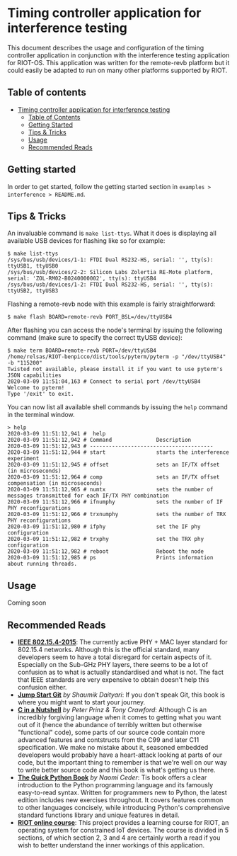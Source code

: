 # Timing controller application for interference testing
This document describes the usage and configuration of the timing controller application in conjunction with the interference testing application for RIOT-OS. This application was written for the remote-revb platform but it could easily be adapted to run on many other platforms supported by RIOT.

## Table of contents
- [Timing controller application for interference testing](#timing-controller-application-for-interference-testing)
  - [Table of Contents](#table-of-contents)
  - [Getting Started](#getting-started)
  - [Tips & Tricks](#tips--tricks)
  - [Usage](#usage)
  - [Recommended Reads](#recommended-reads)

## Getting started

In order to get started, follow the getting started section in `examples > interference > README.md`.

## Tips & Tricks
An invaluable command is `make list-ttys`. What it does is displaying all available USB devices for flashing like so for example:
```
$ make list-ttys
/sys/bus/usb/devices/1-1: FTDI Dual RS232-HS, serial: '', tty(s): ttyUSB1, ttyUSB0
/sys/bus/usb/devices/2-2: Silicon Labs Zolertia RE-Mote platform, serial: 'ZOL-RM02-B0240000002', tty(s): ttyUSB4
/sys/bus/usb/devices/1-2: FTDI Dual RS232-HS, serial: '', tty(s): ttyUSB2, ttyUSB3
```

Flashing a remote-revb node with this example is fairly straightforward:
```
$ make flash BOARD=remote-revb PORT_BSL=/dev/ttyUSB4
```

After flashing you can access the node's terminal by issuing the following command (make sure to specify the correct ttyUSB device):
```
$ make term BOARD=remote-revb PORT=/dev/ttyUSB4
/home/relsas/RIOT-benpicco/dist/tools/pyterm/pyterm -p "/dev/ttyUSB4" -b "115200" 
Twisted not available, please install it if you want to use pyterm's JSON capabilities
2020-03-09 11:51:04,163 # Connect to serial port /dev/ttyUSB4
Welcome to pyterm!
Type '/exit' to exit.
```

You can now list all available shell commands by issuing the `help` command in the terminal window.
```
> help
2020-03-09 11:51:12,941 #  help
2020-03-09 11:51:12,942 # Command              Description
2020-03-09 11:51:12,943 # ---------------------------------------
2020-03-09 11:51:12,944 # start                starts the interference experiment
2020-03-09 11:51:12,945 # offset               sets an IF/TX offset (in microseconds)
2020-03-09 11:51:12,964 # comp                 sets an IF/TX offset compensation (in microseconds)
2020-03-09 11:51:12,965 # numtx                sets the number of messages transmitted for each IF/TX PHY combination
2020-03-09 11:51:12,966 # ifnumphy             sets the number of IF PHY reconfigurations
2020-03-09 11:51:12,966 # trxnumphy            sets the number of TRX PHY reconfigurations
2020-03-09 11:51:12,980 # ifphy                set the IF phy configuration
2020-03-09 11:51:12,982 # trxphy               set the TRX phy configuration
2020-03-09 11:51:12,982 # reboot               Reboot the node
2020-03-09 11:51:12,985 # ps                   Prints information about running threads.
```

## Usage
Coming soon

## Recommended Reads
- [**IEEE 802.15.4-2015**](https://standards.ieee.org/standard/802_15_4-2015.html): The currently active PHY + MAC layer standard for 802.15.4 networks. Although this is the official standard, many developers seem to have a total disregard for certain aspects of it. Especially on the Sub-GHz PHY layers, there seems to be a lot of confusion as to what is actually standardised and what is not. The fact that IEEE standards are very expensive to obtain doesn't help this confusion either.
- [**Jump Start Git**](https://www.sitepoint.com/premium/books/jump-start-git) *by Shaumik Daityari*: If you don't speak Git, this book is where you might want to start your journey.
- [**C in a Nutshell**](http://shop.oreilly.com/product/0636920033844.do) *by Peter Prinz & Tony Crawford*: Although C is an incredibly forgiving language when it comes to getting what you want out of it (hence the abundance of terribly written but otherwise "functional" code), some parts of our source code contain more advanced features and contstructs from the C99 and later C11 specification. We make no mistake about it, seasoned embedded developers would probably have a heart-attack looking at parts of our code, but the important thing to remember is that we're well on our way to write better source code and this book is what's getting us there.
- [**The Quick Python Book**](https://www.manning.com/books/the-quick-python-book-third-edition) *by Naomi Ceder*: Tis book offers a clear introduction to the Python programming language and its famously easy-to-read syntax. Written for programmers new to Python, the latest edition includes new exercises throughout. It covers features common to other languages concisely, while introducing Python's comprehensive standard functions library and unique features in detail.
- [**RIOT online course**](https://github.com/RIOT-OS/riot-course): This project provides a learning course for RIOT, an operating system for constrained IoT devices. The course is divided in 5 sections, of which section 2, 3 and 4 are certainly worth a read if you wish to better understand the inner workings of this application.